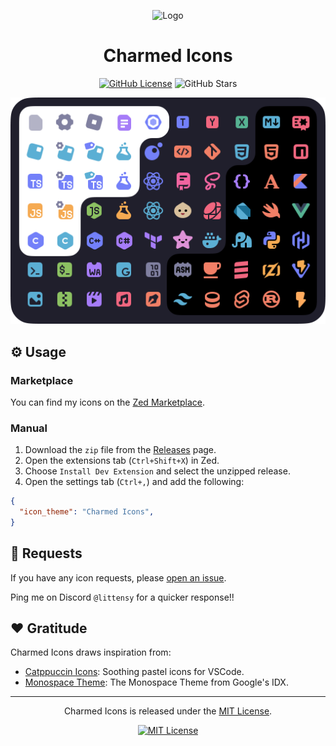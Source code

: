 <p align="center">
  <p align="center">
	<img src="assets/icon.png" alt="Logo" width="128" />
  </p>
  <h1 align="center"><b>Charmed Icons</b></h1>
</p>

<div align="center">

[![GitHub License](https://img.shields.io/github/license/littensy/charmed-icons?style=for-the-badge)](LICENSE.md)
![GitHub Stars](https://img.shields.io/github/stars/littensy/charmed-icons?style=for-the-badge&logo=github)

<img src="assets/files.png" alt="Files" width="512" />

</div>

## ⚙️ Usage

### Marketplace

You can find my icons on the [Zed Marketplace](https://zed.dev/extensions?query=Charmed+Icons).

### Manual

1. Download the `zip` file from the [Releases](https://github.com/jmesrje/zed-charmed-icons/releases) page.
2. Open the extensions tab (`Ctrl+Shift+X`) in Zed.
3. Choose `Install Dev Extension` and select the unzipped release.
4. Open the settings tab (`Ctrl+,`) and add the following:

```json
{
  "icon_theme": "Charmed Icons",
}
```

## 🙌 Requests

If you have any icon requests, please [open an issue](https://github.com/littensy/charmed-icons/issues/new).

Ping me on Discord `@littensy` for a quicker response!!

## ❤️ Gratitude

Charmed Icons draws inspiration from:

- [Catppuccin Icons](https://github.com/catppuccin/vscode-icons): Soothing pastel icons for VSCode.
- [Monospace Theme](https://github.com/keksiqc/monospace-theme): The Monospace Theme from Google's IDX.

---

<p align="center">
Charmed Icons is released under the <a href="LICENSE.md">MIT License</a>.
</p>

<div align="center">

[![MIT License](https://img.shields.io/github/license/littensy/charmed-icons?style=for-the-badge)](LICENSE.md)

</div>
